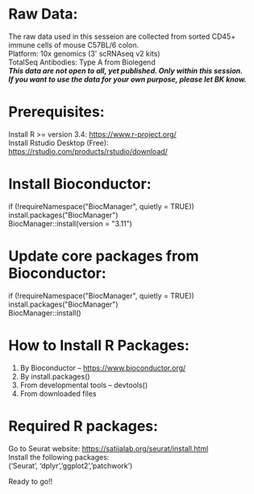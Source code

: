 # Raw Data:

The raw data used in this sesseion are collected from sorted CD45+ immune cells of mouse C57BL/6 colon. \
Platform: 10x genomics (3' scRNAseq v2 kits) \
TotalSeq Antibodies: Type A from Biolegend \
**_This data are not open to all, yet published. Only within this session._** \
**_If you want to use the data for your own purpose, please let BK know._**

# Prerequisites:

Install R >= version 3.4: https://www.r-project.org/ \
Install Rstudio Desktop (Free): https://rstudio.com/products/rstudio/download/

# Install Bioconductor:
if (!requireNamespace("BiocManager", quietly = TRUE))\
   install.packages("BiocManager")\
BiocManager::install(version = "3.11")

# Update core packages from Bioconductor:
if (!requireNamespace("BiocManager", quietly = TRUE))\
    install.packages("BiocManager")\
BiocManager::install()

# How to Install R Packages:
1.	By Bioconductor – https://www.bioconductor.org/
2.	By install.packages()
3.	From developmental tools – devtools()
4.	From downloaded files

# Required R packages:
Go to Seurat website: https://satijalab.org/seurat/install.html \
Install the following packages: \
(‘Seurat’, ‘dplyr’,’ggplot2’,’patchwork’)

Ready to go!!
